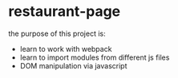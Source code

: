 # restaurant-page
the purpose of this project is:
- learn to work with webpack
- learn to import modules from different js files
- DOM manipulation via javascript
